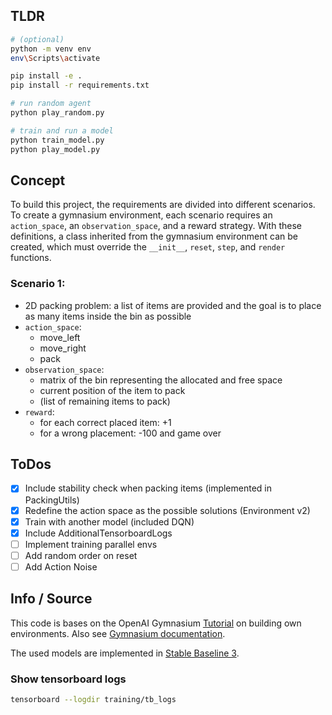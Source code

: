 ## TLDR
``` bash
# (optional)
python -m venv env
env\Scripts\activate

pip install -e .
pip install -r requirements.txt

# run random agent
python play_random.py

# train and run a model
python train_model.py
python play_model.py
```

## Concept
To build this project, the requirements are divided into different scenarios. To create a gymnasium environment, each scenario requires an `action_space`, an `observation_space`, and a reward strategy. With these definitions, a class inherited from the gymnasium environment can be created, which must override the `__init__`, `reset`, `step`, and `render` functions. 

### Scenario 1:
- 2D packing problem: a list of items are provided and the goal is to place as many items inside the bin as possible
-  `action_space`: 
   -  move_left
   -  move_right
   -  pack
- `observation_space`:
  - matrix of the bin representing the allocated and free space
  - current position of the item to pack
  - (list of remaining items to pack)
- `reward`:
  - for each correct placed item: +1 
  - for a wrong placement: -100 and game over
## ToDos
- [X] Include stability check when packing items (implemented in PackingUtils)
- [X] Redefine the action space as the possible solutions (Environment v2)
- [X] Train with another model (included DQN)
- [X] Include AdditionalTensorboardLogs
- [ ] Implement training parallel envs
- [ ] Add random order on reset
- [ ] Add Action Noise

## Info / Source
This code is bases on the OpenAI Gymnasium [Tutorial](https://gymnasium.farama.org/tutorials/gymnasium_basics/environment_creation) on building own environments. Also see [Gymnasium documentation](https://gymnasium.farama.org).

The used models are implemented in [Stable Baseline 3](https://stable-baselines3.readthedocs.io/en/master/).

### Show tensorboard logs
```bash
tensorboard --logdir training/tb_logs
```